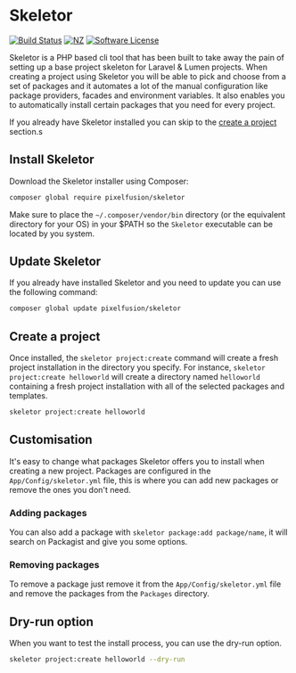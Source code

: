 # Skeletor

[![Build Status](https://img.shields.io/travis/pixelfusion/skeletor.svg?branch=master&style=flat-square)](https://travis-ci.org/pixelfusion/skeletor)
[![NZ](http://img.shields.io/badge/made%20in-nz-blue.svg?style=flat-square)](http://pixelfusion.co.nz)
[![Software License](https://img.shields.io/badge/license-MIT-brightgreen.svg?style=flat-square)](LICENSE)

Skeletor is a PHP based cli tool that has been built to take away the pain of setting up a base project skeleton for Laravel & Lumen projects. When creating a project using Skeletor you will be able to pick and choose from a set of packages and it automates a lot of the manual configuration like package providers, facades and environment variables. It also enables you to automatically install certain packages that you need for every project.

If you already have Skeletor installed you can skip to the [create a project](#create-a-project) section.s


## Install Skeletor

Download the Skeletor installer using Composer:

```bash
composer global require pixelfusion/skeletor
```

Make sure to place the `~/.composer/vendor/bin` directory (or the equivalent directory for your OS) in your $PATH so the `Skeletor` executable can be located by you system.

## Update Skeletor

If you already have installed Skeletor and you need to update you can use the following command:

```bash
composer global update pixelfusion/skeletor
```


## Create a project

Once installed, the `skeletor project:create` command will create a fresh project installation in the directory you specify. For instance, `skeletor project:create helloworld` will create a directory named `helloworld` containing a fresh project installation with all of the selected packages and templates.

```bash
skeletor project:create helloworld
```


## Customisation

It's easy to change what packages Skeletor offers you to install when creating a new project. Packages are configured in the `App/Config/skeletor.yml` file, this is where you can add new packages or remove the ones you don't need.

### Adding packages
You can also add a package with `skeletor package:add package/name`, it will search on Packagist and give you some options.

### Removing packages
To remove a package just remove it from the `App/Config/skeletor.yml` file and remove the packages from the `Packages` directory.


## Dry-run option

When you want to test the install process, you can use the dry-run option.

```bash
skeletor project:create helloworld --dry-run
```
